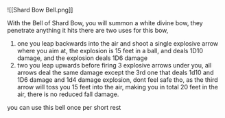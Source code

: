 ![[Shard Bow Bell.png]]

With the Bell of Shard Bow, you will summon a white divine bow, they penetrate anything it hits
there are two uses for this bow,

1. one you leap backwards into the air and shoot a single explosive arrow where you aim at, the explosion is 15 feet in a ball, and deals 1D10 damage, and the explosion deals 1D6 damage
2. two you leap upwards before firing 3 explosive arrows under you, all arrows deal the same damage except the 3rd one that deals 1d10  and 1D6 damage and 1d4 damage explosion, dont feel safe tho, as the third arrow will toss you 15 feet into the air, making you in total 20 feet in the air, there is no reduced fall damage.


you can use this bell once per short rest